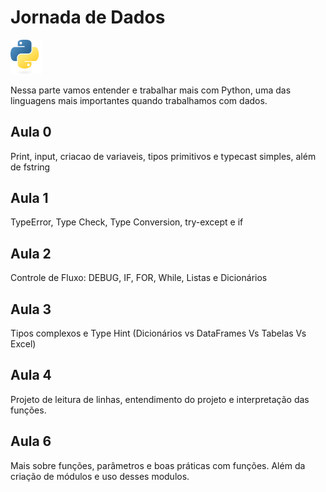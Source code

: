 # Jornada de Dados

<img src="./assets/image.png" alt="Python logo" width="50"/>

Nessa parte vamos entender e trabalhar mais com Python, uma das linguagens mais importantes quando trabalhamos com dados.

## Aula 0

Print, input, criacao de variaveis, tipos primitivos e typecast simples, além de fstring

## Aula 1

TypeError, Type Check, Type Conversion, try-except e if

## Aula 2

Controle de Fluxo: DEBUG, IF, FOR, While, Listas e Dicionários

## Aula 3

Tipos complexos e Type Hint (Dicionários vs DataFrames Vs Tabelas Vs Excel)

## Aula 4

Projeto de leitura de linhas, entendimento do projeto e interpretação das funções.

## Aula 6

Mais sobre funções, parâmetros e boas práticas com funções. Além da criação de módulos e uso desses modulos.
